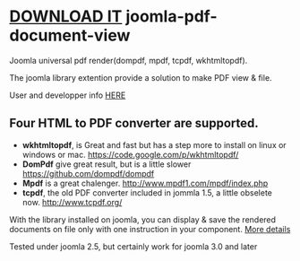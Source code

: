 <a class="minibutton sidebar-button" href="https://github.com/studio42/joomla-pdf-document-view/archive/master.zip">DOWNLOAD IT</a>
joomla-pdf-document-view
========================

Joomla universal pdf render(dompdf, mpdf, tcpdf, wkhtmltopdf).

The joomla library extention provide a solution to make PDF view & file.

User and developper info [HERE](http://studio42.github.io/joomla-pdf-document-view/index.html)

Four HTML to PDF converter are supported.
-----------------------------------

 * <strong>wkhtmltopdf</strong>, is Great and fast but has a step more to install on linux or windows or mac.
https://code.google.com/p/wkhtmltopdf/
 * <strong>DomPdf</strong> give great result, but is a little slower 
https://github.com/dompdf/dompdf
 * <strong>Mpdf</strong> is a great chalenger.
http://www.mpdf1.com/mpdf/index.php
 * <strong>tcpdf</strong>, the old  PDF converter included in jommla 1.5, a little obselete now.
http://www.tcpdf.org/

With the library installed on joomla, you can display & save the rendered documents on file only with one instruction in your component.
[More details](http://studio42.github.io/joomla-pdf-document-view/index.html)

Tested under joomla 2.5, but certainly work for joomla 3.0 and later


